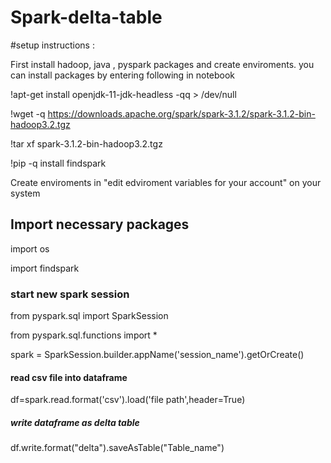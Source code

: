 # Spark-delta-table
#setup instructions :

First install hadoop, java , pyspark packages and create enviroments. you can install packages by entering following in notebook

!apt-get install openjdk-11-jdk-headless -qq > /dev/null

!wget -q https://downloads.apache.org/spark/spark-3.1.2/spark-3.1.2-bin-hadoop3.2.tgz

!tar xf spark-3.1.2-bin-hadoop3.2.tgz

!pip -q install findspark

Create enviroments in "edit edviroment variables for your account" on your system

## Import necessary packages
import os

import findspark
### start new spark session

from pyspark.sql import SparkSession

from pyspark.sql.functions import *

spark = SparkSession.builder.appName('session_name').getOrCreate()
#### read csv file into dataframe
df=spark.read.format('csv').load('file path',header=True)
##### write dataframe as delta table
df.write.format("delta").saveAsTable("Table_name")
